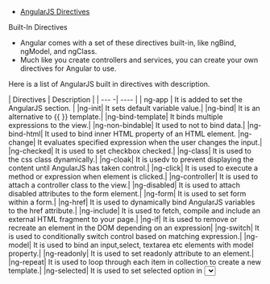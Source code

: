 * [AngularJS Directives](https://docs.angularjs.org/api/ng/directive)

Built-In Directives
*	Angular comes with a set of these directives built-in, like ngBind, ngModel, and ngClass. 
*	Much like you create controllers and services, you can create your own directives for Angular to use.

Here is a list of AngularJS built in directives with description.

| Directives |	Description |
| --- -| ---- |
| ng-app |
It is added to set the AngularJS section. |
|ng-init|
It sets default variable value.|
|ng-bind|
It is an alternative to {{ }} template.|
|ng-bind-template|
It binds multiple expressions to the view.|
|ng-non-bindable|
It used to not to bind data.|
|ng-bind-html|
It used to bind inner HTML property of an HTML element.
|ng-change|
It evaluates specified expression when the user changes the input.|
|ng-checked|
It is used to set checkbox checked.|
|ng-class|
It is used to the css class dynamically.|
|ng-cloak|
It is usedv to prevent displaying the content until AngularJS has taken control.|
|ng-click|
It is used to execute a method or expression when element is clicked.|
|ng-controller|
It is used to attach a controller class to the view.|
|ng-disabled|
It is used to attach disabled attributes to the form element.|
|ng-form|
It is used to set form within a form.|
|ng-href|
It is used to dynamically bind AngularJS variables to the href attribute.|
|ng-include|
It is used to fetch, compile and include an external HTML fragment to your page.|
|ng-if|
It is used to remove or recreate an element in the DOM depending on an expression|
|ng-switch|
It is used to conditionally switch control based on matching expression.|
|ng-model|
It is used to bind an input,select, textarea etc elements with model property.|
|ng-readonly|
It is used to set readonly attribute to an element.|
|ng-repeat|
It is used to loop through each item in collection to create a new template.|
|ng-selected|
It is used to set selected option in <select> element.|
|ng-show/ng-hide|
It workes based on expression, if true then the element is shown or hidden respectively.|
|ng-src|
It is used to dynamically bind AngularJS variables to the src attribute.|
|ng-submit|
It is used to bind angular expressions to onsubmit events.|

